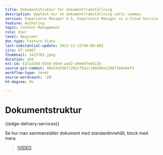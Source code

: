 ```yaml
---
title: Dokumentstruktur för dokumentframställning
description: Upptäck hur en dokumentframställning sätts samman.
version: Experience Manager 6.5, Experience Manager as a Cloud Service
feature: Authoring
topic: Content Management
role: User
level: Beginner
doc-type: Feature Video
last-substantial-update: 2023-11-15T00:00:00Z
jira: KT-14467
thumbnail: 3425701.jpeg
duration: 104
exl-id: 637a2d44-554d-45e4-aad2-a9e64feb511b
source-git-commit: 48433a5367c281cf5a1c106b08a1306f1b0e8ef4
workflow-type: tm+mt
source-wordcount: '28'
ht-degree: 0%

---
```


# Dokumentstruktur

{{edge-delivery-services}}

Se hur man sammanställer dokument med standardinnehåll, block med mera.

>[!VIDEO](https://video.tv.adobe.com/v/3425701/?learn=on)
